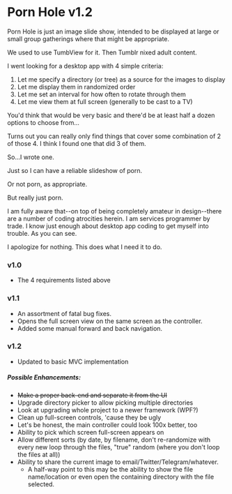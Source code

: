 # Porn Hole v1.2

Porn Hole is just an image slide show, intended to be displayed at large or small group gatherings where that might be appropriate.

We used to use TumbView for it. Then Tumblr nixed adult content.

I went looking for a desktop app with 4 simple criteria:
  1) Let me specify a directory (or tree) as a source for the images to display
  2) Let me display them in randomized order
  3) Let me set an interval for how often to rotate through them
  4) Let me view them at full screen (generally to be cast to a TV)

You'd think that would be very basic and there'd be at least half a dozen options to choose from...

Turns out you can really only find things that cover some combination of 2 of those 4. I think I found one that did 3 of them.

So...I wrote one.

Just so I can have a reliable slideshow of porn.

Or not porn, as appropriate.

But really just porn.

I am fully aware that--on top of being completely amateur in design--there are a number of coding atrocities herein. I am services programmer by trade. I know just enough about desktop app coding to get myself into trouble. As you can see.

I apologize for nothing. This does what I need it to do. 

### v1.0
  * The 4 requirements listed above
 
### v1.1
  * An assortment of fatal bug fixes.
  * Opens the full screen view on the same screen as the controller.
  * Added some manual forward and back navigation.

### v1.2
  * Updated to basic MVC implementation


##### Possible Enhancements:
  * ~~Make a proper back-end and separate it from the UI~~
  * Upgrade directory picker to allow picking multiple directories
  * Look at upgrading whole project to a newer framework (WPF?)
  * Clean up full-screen controls, 'cause they be ugly
  * Let's be honest, the main controller could look 100x better, too
  * Ability to pick which screen full-screen appears on
  * Allow different sorts (by date, by filename, don't re-randomize with every new loop through the files, "true" random (where you don't loop the files at all))
  * Ability to share the current image to email/Twitter/Telegram/whatever.
    * A half-way point to this may be the ability to show the file name/location or even open the containing directory with the file selected.
